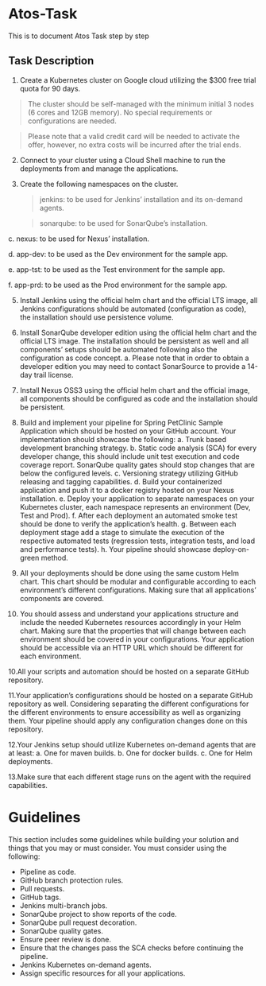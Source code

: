 # Atos-Task
This is to document Atos Task step by step


## Task Description

1. Create a Kubernetes cluster on Google cloud utilizing the $300 free trial quota for 90 days.
    
> The cluster should be self-managed with the minimum initial 3 nodes (6 cores and 12GB memory). No special requirements or configurations are needed.

> Please note that a valid credit card will be needed to activate the offer, however, no extra costs will be incurred after the trial ends.

2. Connect to your cluster using a Cloud Shell machine to run the deployments from and manage the applications. 

3. Create the following namespaces on the cluster.
    > jenkins: to be used for Jenkins’ installation and its on-demand agents.

    > sonarqube: to be used for SonarQube’s installation.
  
  c. nexus: to be used for Nexus’ installation.
  
  d. app-dev: to be used as the Dev environment for the sample app.
  
  e. app-tst: to be used as the Test environment for the sample app.
  
  f. app-prd: to be used as the Prod environment for the sample app.
  

5. Install Jenkins using the official helm chart and the official LTS image, all Jenkins configurations should be automated (configuration as code), the installation should use persistence volume.

6. Install SonarQube developer edition using the official helm chart and the official LTS image. The installation should be persistent as well and all components’ setups should be automated following also the 
   configuration as code concept.
  a. Please note that in order to obtain a developer edition you may need to contact SonarSource to provide a 14-day trail license.

7. Install Nexus OSS3 using the official helm chart and the official image, all components should be configured as code and the installation should be persistent.

8. Build and implement your pipeline for Spring PetClinic Sample Application which should be hosted on your GitHub account. 
Your implementation should showcase the following:
  a. Trunk based development branching strategy. 
  b. Static code analysis (SCA) for every developer change, this should include unit test execution and code coverage report. SonarQube quality gates should stop changes that are below the configured levels. 
  c. Versioning strategy utilizing GitHub releasing and tagging capabilities. 
  d. Build your containerized application and push it to a docker registry hosted on your Nexus installation. 
  e. Deploy your application to separate namespaces on your Kubernetes cluster, each namespace represents an environment (Dev, Test and Prod).
  f. After each deployment an automated smoke test should be done to verify the application’s health.
  g. Between each deployment stage add a stage to simulate the execution of the respective automated tests (regression tests, integration tests, and load and performance tests). 
  h. Your pipeline should showcase deploy-on-green method.

9. All your deployments should be done using the same custom Helm chart. 
  This chart should be modular and configurable according to each environment’s different configurations. Making sure that all applications’ components are covered.

10. You should assess and understand your applications structure and include the needed Kubernetes resources accordingly in your Helm chart. 
  Making sure that the properties that will change between each environment should be covered in your configurations. Your application should be accessible via an HTTP URL which should be different for each environment.

10.All your scripts and automation should be hosted on a separate GitHub repository.

11.Your application’s configurations should be hosted on a separate GitHub repository as well. 
  Considering separating the different configurations for the different environments to ensure accessibility as well as organizing them. 
  Your pipeline should apply any configuration changes done on this repository.

12.Your Jenkins setup should utilize Kubernetes on-demand agents that are at least:
a. One for maven builds.
b. One for docker builds.
c. One for Helm deployments.

13.Make sure that each different stage runs on the agent with the required capabilities.

# Guidelines
This section includes some guidelines while building your solution and things that you may or must consider. 
You must consider using the following:
- Pipeline as code.
- GitHub branch protection rules. 
- Pull requests. 
- GitHub tags.
- Jenkins multi-branch jobs.
- SonarQube project to show reports of the code.
- SonarQube pull request decoration.
- SonarQube quality gates.
- Ensure peer review is done.
- Ensure that the changes pass the SCA checks before continuing the pipeline.
- Jenkins Kubernetes on-demand agents.
- Assign specific resources for all your applications.
